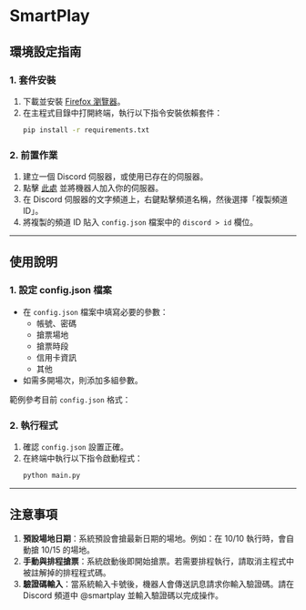 # SmartPlay

## 環境設定指南

### 1. 套件安裝

1. 下載並安裝 [Firefox 瀏覽器](https://www.mozilla.org/firefox/new/)。
2. 在主程式目錄中打開終端，執行以下指令安裝依賴套件：
   ```bash
   pip install -r requirements.txt
   ```

### 2. 前置作業

1. 建立一個 Discord 伺服器，或使用已存在的伺服器。
2. 點擊 [此處](https://discord.com/oauth2/authorize?client_id=1289442925909901344&permissions=8&integration_type=0&scope=bot) 並將機器人加入你的伺服器。
3. 在 Discord 伺服器的文字頻道上，右鍵點擊頻道名稱，然後選擇「複製頻道 ID」。
4. 將複製的頻道 ID 貼入 `config.json` 檔案中的 `discord > id` 欄位。

---

## 使用說明

### 1. 設定 config.json 檔案

- 在 `config.json` 檔案中填寫必要的參數：
  - 帳號、密碼
  - 搶票場地
  - 搶票時段
  - 信用卡資訊
  - 其他
- 如需多開場次，則添加多組參數。

範例參考目前 `config.json` 格式：

### 2. 執行程式

1. 確認 `config.json` 設置正確。
2. 在終端中執行以下指令啟動程式：
   ```bash
   python main.py
   ```

---

## 注意事項

1. **預設場地日期**：系統預設會搶最新日期的場地。例如：在 10/10 執行時，會自動搶 10/15 的場地。
2. **手動與排程搶票**：系統啟動後即開始搶票。若需要排程執行，請取消主程式中被註解掉的排程程式碼。
3. **驗證碼輸入**：當系統輸入卡號後，機器人會傳送訊息請求你輸入驗證碼。請在 Discord 頻道中 @smartplay 並輸入驗證碼以完成操作。
